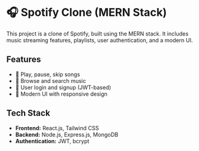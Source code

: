 # 🎧 Spotify Clone (MERN Stack)

This project is a clone of Spotify, built using the MERN stack. It includes music streaming features, playlists, user authentication, and a modern UI.

## Features

- 🎵 Play, pause, skip songs
- 📂 Browse and search music
- 👤 User login and signup (JWT-based)
- 🎨 Modern UI with responsive design

## Tech Stack

- **Frontend:** React.js, Tailwind CSS
- **Backend:** Node.js, Express.js, MongoDB
- **Authentication:** JWT, bcrypt



